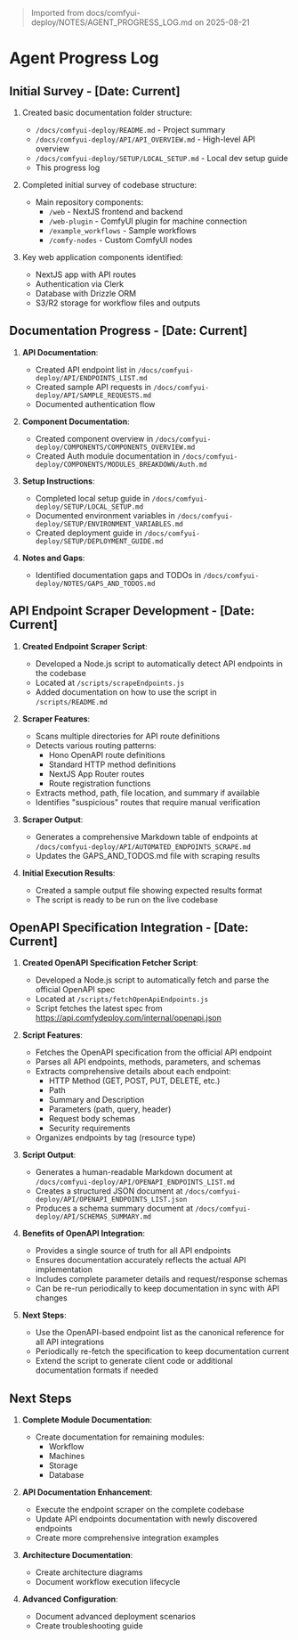 > Imported from docs/comfyui-deploy/NOTES/AGENT_PROGRESS_LOG.md on 2025-08-21

# Agent Progress Log

## Initial Survey - [Date: Current]

1. Created basic documentation folder structure:
   - `/docs/comfyui-deploy/README.md` - Project summary
   - `/docs/comfyui-deploy/API/API_OVERVIEW.md` - High-level API overview
   - `/docs/comfyui-deploy/SETUP/LOCAL_SETUP.md` - Local dev setup guide
   - This progress log

2. Completed initial survey of codebase structure:
   - Main repository components:
     - `/web` - NextJS frontend and backend
     - `/web-plugin` - ComfyUI plugin for machine connection
     - `/example_workflows` - Sample workflows
     - `/comfy-nodes` - Custom ComfyUI nodes

3. Key web application components identified:
   - NextJS app with API routes
   - Authentication via Clerk
   - Database with Drizzle ORM
   - S3/R2 storage for workflow files and outputs

## Documentation Progress - [Date: Current]

1. **API Documentation**:
   - Created API endpoint list in `/docs/comfyui-deploy/API/ENDPOINTS_LIST.md`
   - Created sample API requests in `/docs/comfyui-deploy/API/SAMPLE_REQUESTS.md`
   - Documented authentication flow

2. **Component Documentation**:
   - Created component overview in `/docs/comfyui-deploy/COMPONENTS/COMPONENTS_OVERVIEW.md`
   - Created Auth module documentation in `/docs/comfyui-deploy/COMPONENTS/MODULES_BREAKDOWN/Auth.md`

3. **Setup Instructions**:
   - Completed local setup guide in `/docs/comfyui-deploy/SETUP/LOCAL_SETUP.md`
   - Documented environment variables in `/docs/comfyui-deploy/SETUP/ENVIRONMENT_VARIABLES.md`
   - Created deployment guide in `/docs/comfyui-deploy/SETUP/DEPLOYMENT_GUIDE.md`

4. **Notes and Gaps**:
   - Identified documentation gaps and TODOs in `/docs/comfyui-deploy/NOTES/GAPS_AND_TODOS.md`

## API Endpoint Scraper Development - [Date: Current]

1. **Created Endpoint Scraper Script**:
   - Developed a Node.js script to automatically detect API endpoints in the codebase
   - Located at `/scripts/scrapeEndpoints.js`
   - Added documentation on how to use the script in `/scripts/README.md`

2. **Scraper Features**:
   - Scans multiple directories for API route definitions
   - Detects various routing patterns:
     - Hono OpenAPI route definitions
     - Standard HTTP method definitions
     - NextJS App Router routes
     - Route registration functions
   - Extracts method, path, file location, and summary if available
   - Identifies "suspicious" routes that require manual verification

3. **Scraper Output**:
   - Generates a comprehensive Markdown table of endpoints at `/docs/comfyui-deploy/API/AUTOMATED_ENDPOINTS_SCRAPE.md`
   - Updates the GAPS_AND_TODOS.md file with scraping results

4. **Initial Execution Results**:
   - Created a sample output file showing expected results format
   - The script is ready to be run on the live codebase

## OpenAPI Specification Integration - [Date: Current]

1. **Created OpenAPI Specification Fetcher Script**:
   - Developed a Node.js script to automatically fetch and parse the official OpenAPI spec
   - Located at `/scripts/fetchOpenApiEndpoints.js`
   - Script fetches the latest spec from https://api.comfydeploy.com/internal/openapi.json

2. **Script Features**:
   - Fetches the OpenAPI specification from the official API endpoint
   - Parses all API endpoints, methods, parameters, and schemas
   - Extracts comprehensive details about each endpoint:
     - HTTP Method (GET, POST, PUT, DELETE, etc.)
     - Path
     - Summary and Description
     - Parameters (path, query, header)
     - Request body schemas
     - Security requirements
   - Organizes endpoints by tag (resource type)

3. **Script Output**:
   - Generates a human-readable Markdown document at `/docs/comfyui-deploy/API/OPENAPI_ENDPOINTS_LIST.md`
   - Creates a structured JSON document at `/docs/comfyui-deploy/API/OPENAPI_ENDPOINTS_LIST.json`
   - Produces a schema summary document at `/docs/comfyui-deploy/API/SCHEMAS_SUMMARY.md`

4. **Benefits of OpenAPI Integration**:
   - Provides a single source of truth for all API endpoints
   - Ensures documentation accurately reflects the actual API implementation
   - Includes complete parameter details and request/response schemas
   - Can be re-run periodically to keep documentation in sync with API changes

5. **Next Steps**:
   - Use the OpenAPI-based endpoint list as the canonical reference for all API integrations
   - Periodically re-fetch the specification to keep documentation current
   - Extend the script to generate client code or additional documentation formats if needed

## Next Steps

1. **Complete Module Documentation**:
   - Create documentation for remaining modules:
     - Workflow
     - Machines
     - Storage
     - Database

2. **API Documentation Enhancement**:
   - Execute the endpoint scraper on the complete codebase
   - Update API endpoints documentation with newly discovered endpoints
   - Create more comprehensive integration examples

3. **Architecture Documentation**:
   - Create architecture diagrams
   - Document workflow execution lifecycle

4. **Advanced Configuration**:
   - Document advanced deployment scenarios
   - Create troubleshooting guide 